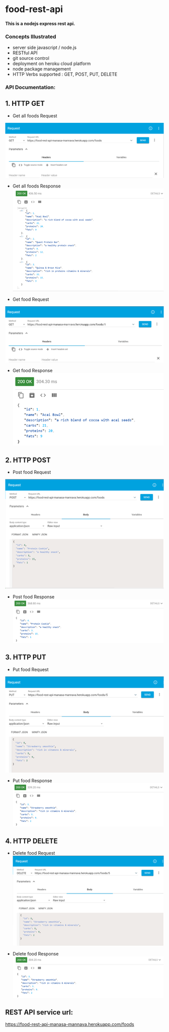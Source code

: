 # food-rest-api

#### This is a nodejs express rest api. 

### Concepts Illustrated

* server side javascript / node.js
* RESTful API
* git source control
* deployment on heroku cloud platform
* node package management
* HTTP Verbs supported : GET, POST, PUT, DELETE

### API Documentation:

## 1. HTTP GET
* Get all foods Request

![get all req](https://github.com/mmannava/HTTP-VERBS-Req-Res/blob/master/Get_all_req.PNG)

* Get all foods Response
![get all res](https://github.com/mmannava/HTTP-VERBS-Req-Res/blob/master/Get_all_response.PNG)

* Get food Request

![get food req](https://github.com/mmannava/HTTP-VERBS-Req-Res/blob/master/Get_food_req.PNG)

* Get food Response
![get food res](https://github.com/mmannava/HTTP-VERBS-Req-Res/blob/master/Get_food_res.PNG)

## 2. HTTP POST

* Post food Request

![post food req](https://github.com/mmannava/HTTP-VERBS-Req-Res/blob/master/post_food_req.PNG)

* Post food Response
![post food res](https://github.com/mmannava/HTTP-VERBS-Req-Res/blob/master/post_food_res.PNG)

## 3. HTTP PUT

* Put food Request

![put food req](https://github.com/mmannava/HTTP-VERBS-Req-Res/blob/master/put_food_req.PNG)

* Put food Response
![put food res](https://github.com/mmannava/HTTP-VERBS-Req-Res/blob/master/put_food_res.PNG)

## 4. HTTP DELETE

* Delete food Request
![delete food req](https://github.com/mmannava/HTTP-VERBS-Req-Res/blob/master/delete_food_req.PNG)

* Delete food Response
![delete food res](https://github.com/mmannava/HTTP-VERBS-Req-Res/blob/master/delete_food_res.PNG)

## REST API service url:
https://food-rest-api-manasa-mannava.herokuapp.com/foods
